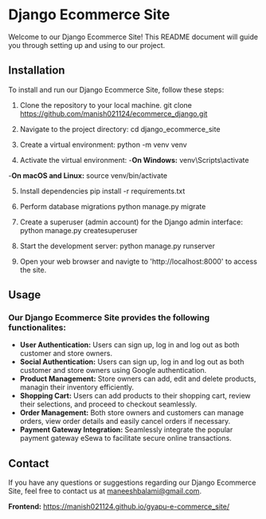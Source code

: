 # Django Ecommerce Site

Welcome to our Django Ecommerce Site! This README document will guide you through setting up and using to our project.


## Installation

To install and run our Django Ecommerce Site, follow these steps:

1. Clone the repository to your local machine.
git clone https://github.com/manish021124/ecommerce_django.git

2. Navigate to the project directory:
cd django_ecommerce_site

3. Create a virtual environment:
python -m venv venv

4. Activate the virtual environment:
-**On Windows:**
venv\Scripts\activate

-**On macOS and Linux:**
source venv/bin/activate

5. Install dependencies
pip install -r requirements.txt

6. Perform database migrations
python manage.py migrate

7. Create a superuser (admin account) for the Django admin interface:
python manage.py createsuperuser

8. Start the development server:
python manage.py runserver

9. Open your web browser and navigte to 'http://localhost:8000' to access the site.


## Usage

### Our Django Ecommerce Site provides the following functionalites:
- **User Authentication:** Users can sign up, log in and log out as both customer and store owners.
- **Social Authentication:** Users can sign up, log in and log out as both customer and store owners using Google authentication.
- **Product Management:** Store owners can add, edit and delete products, managin their inventory efficiently.
- **Shopping Cart:** Users can add products to their shopping cart, review their selections, and proceed to checkout seamlessly.
- **Order Management:** Both store owners and customers can manage orders, view order details and easily cancel orders if necessary.
- **Payment Gateway Integration:** Seamlessly integrate the popular payment gateway eSewa to facilitate secure online transactions.


## Contact

If you have any questions or suggestions regarding our Django Ecommerce Site, feel free to contact us at maneeshbalami@gmail.com.


**Frontend:** https://manish021124.github.io/gyapu-e-commerce_site/